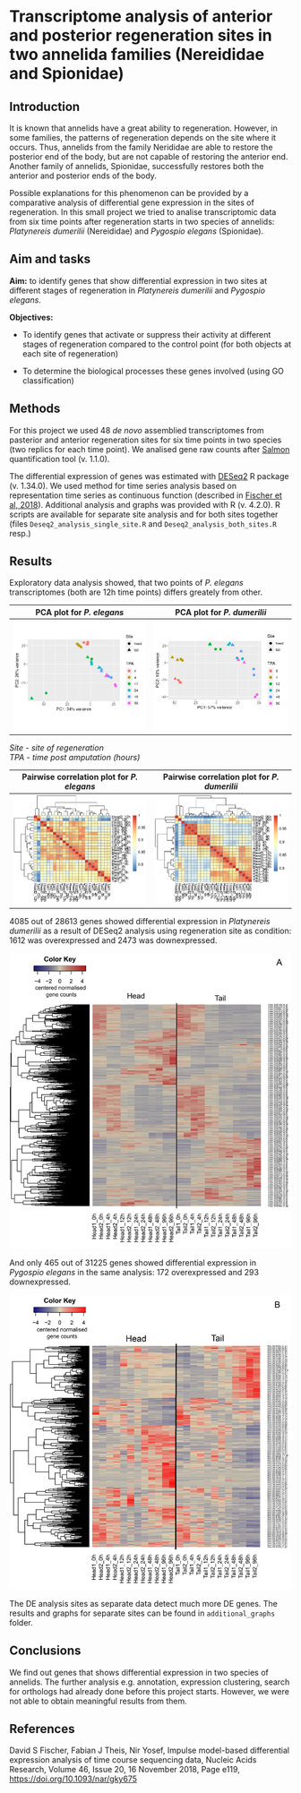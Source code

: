 # Transcriptome analysis of anterior and posterior regeneration sites in two annelida families (Nereididae and Spionidae)

## Introduction

It is known that annelids have a great ability to regeneration. However, in some families, the patterns of regeneration depends on the site where it occurs. Thus, annelids from the family Nerididae are able to restore the posterior end of the body, but are not capable of restoring the anterior end. Another family of annelids, Spionidae, successfully restores both the anterior and posterior ends of the body.

Possible explanations for this phenomenon can be provided by a comparative analysis of differential gene expression in the sites of regeneration. In this small project we tried to analise transcriptomic data from six time points after regeneration starts in two species of annelids: *Platynereis dumerilii* (Nereididae) and *Pygospio elegans* (Spionidae).

## Aim and tasks

**Aim:** to identify genes that show differential expression in two sites at different stages of regeneration in *Platynereis dumerilii* and *Pygospio elegans*.

**Objectives:**
* To identify genes that activate or suppress their activity at different stages of regeneration compared to the control point (for both objects at each site of regeneration)

* To determine the biological processes these genes involved (using GO classification)

## Methods

For this project we used 48 *de novo* assemblied transcriptomes from pasterior and anterior regeneration sites for six time points in two species (two replics for each time point). We analised gene raw counts after [Salmon](https://combine-lab.github.io/salmon/) quantification tool (v. 1.1.0).

The differential expression of genes was estimated with [DESeq2](https://bioconductor.org/packages/release/bioc/html/DESeq2.html) R package (v. 1.34.0). We used method for time series analysis based on representation time series as continuous function (described in [Fischer et al, 2018](https://doi.org/10.1093/nar/gky675)). Additional analysis and graphs was provided with R (v. 4.2.0). R scripts are available for separate site analysis and for both sites together (files `Deseq2_analysis_single_site.R` and `Deseq2_analysis_both_sites.R` resp.)

## Results

Exploratory data analysis showed, that two points of *P. elegans* transcriptomes (both are 12h time points) differs greately from other.

PCA plot for *P. elegans*| PCA plot for *P. dumerilii*
-|-
![](PCA_Pele.png) | ![](PCA_Pdum.png)

*Site - site of regeneration<br>
TPA - time post amputation (hours)*

Pairwise correlation plot for *P. elegans*| Pairwise correlation plot for *P. dumerilii*
-|-
![](Corplot_Pele.png) | ![](Corplot_Pdum.png)


4085 out of 28613 genes showed differential expression in *Platynereis dumerilii* as a result of DESeq2 analysis using regeneration site as condition: 1612 was overexpressed and 2473 was downexpressed.

![](Pdum_spline_acc_both.jpg)

And only 465 out of 31225 genes showed differential expression in *Pygospio elegans* in the same analysis: 172 overexpressed and 293 downexpressed.

![](Pele_spline_acc_both.jpg)

The DE analysis sites as separate data detect much more DE genes. The results and graphs for separate sites can be found in `additional_graphs` folder.

## Conclusions

We find out genes that shows differential expression in two species of annelids. The further analysis e.g. annotation, expression clustering, search for orthologs had already done before this project starts. However, we were not able to obtain meaningful results from them.

## References

David S Fischer, Fabian J Theis, Nir Yosef, Impulse model-based differential expression analysis of time course sequencing data, Nucleic Acids Research, Volume 46, Issue 20, 16 November 2018, Page e119, https://doi.org/10.1093/nar/gky675

